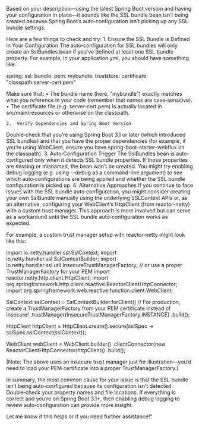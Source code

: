 Based on your description—using the latest Spring Boot version and having your configuration in place—it sounds like the SSL bundle bean isn’t being created because Spring Boot’s auto‐configuration isn’t picking up any SSL bundle settings.

Here are a few things to check and try:
	1.	Ensure the SSL Bundle is Defined in Your Configuration
The auto‑configuration for SSL bundles will only create an SslBundles bean if you’ve defined at least one SSL bundle property. For example, in your application.yml, you should have something like:

spring:
  ssl:
    bundle:
      pem:
        mybundle:
          truststore:
            certificate: "classpath:server-cert.pem"

Make sure that:
	•	The bundle name (here, “mybundle”) exactly matches what you reference in your code (remember that names are case‑sensitive).
	•	The certificate file (e.g. server‑cert.pem) is actually located in src/main/resources or otherwise on the classpath.

	2.	Verify Dependencies and Spring Boot Version
Double‑check that you’re using Spring Boot 3.1 or later (which introduced SSL bundles) and that you have the proper dependencies (for example, if you’re using WebClient, ensure you have spring-boot-starter-webflux on the classpath).
	3.	Auto‑Configuration Trigger
The SslBundles bean is auto-configured only when it detects SSL bundle properties. If those properties are missing or misnamed, the bean won’t be created. You might try enabling debug logging (e.g. using --debug as a command-line argument) to see which auto‑configurations are being applied and whether the SSL bundle configuration is picked up.
	4.	Alternative Approaches
If you continue to face issues with the SSL bundle auto‑configuration, you might consider creating your own SslBundle manually using the underlying SSLContext APIs or, as an alternative, configuring your WebClient’s HttpClient (from reactor-netty) with a custom trust manager. This approach is more involved but can serve as a workaround until the SSL bundle auto‑configuration works as expected.

For example, a custom trust manager setup with reactor‑netty might look like this:

import io.netty.handler.ssl.SslContext;
import io.netty.handler.ssl.SslContextBuilder;
import io.netty.handler.ssl.util.InsecureTrustManagerFactory; // or use a proper TrustManagerFactory for your PEM
import reactor.netty.http.client.HttpClient;
import org.springframework.http.client.reactive.ReactorClientHttpConnector;
import org.springframework.web.reactive.function.client.WebClient;

SslContext sslContext = SslContextBuilder.forClient()
        // For production, create a TrustManagerFactory from your PEM certificate instead of insecure!
        .trustManager(InsecureTrustManagerFactory.INSTANCE)
        .build();

HttpClient httpClient = HttpClient.create().secure(sslSpec -> sslSpec.sslContext(sslContext));

WebClient webClient = WebClient.builder()
        .clientConnector(new ReactorClientHttpConnector(httpClient))
        .build();

(Note: The above uses an insecure trust manager just for illustration—you’d need to load your PEM certificate into a proper TrustManagerFactory.)

In summary, the most common cause for your issue is that the SSL bundle isn’t being auto-configured because its configuration isn’t detected. Double‑check your property names and file locations. If everything is correct and you’re on Spring Boot 3.1+, then enabling debug logging to review auto‑configuration can provide more insight.

Let me know if this helps or if you need further assistance!"